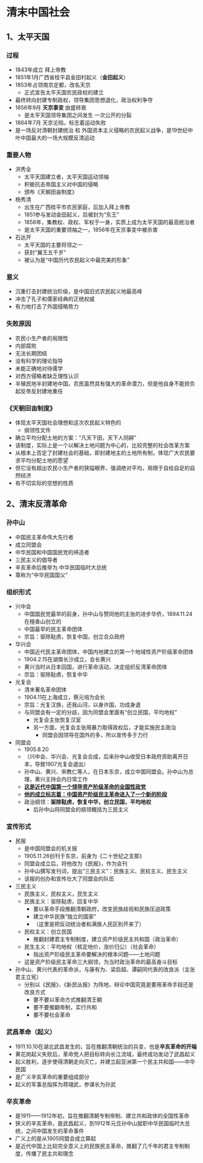 # 清末中国社会

## 1、太平天国

### 过程

- 1843年成立 拜上帝教
- 1851年1月广西省桂平县金田村起义（**金田起义**）
- 1853年占领南京定都，改名天京
  - 正式宣告太平天国农民政权的建立
- 最终转向封建专制政权，领导集团思想退化，政治权利争夺
- 1856年9月 **天京事变** 由盛转衰
  - 是太平天国领导集团之间发生 一次公开的分裂
- 1864年7月 天京沦陷，标志着运动失败
- 是一场反对清朝封建统治 和 外国资本主义侵略的农民起义战争，是19世纪中叶中国最大的一场大规模反清运动

### 重要人物

- 洪秀全
  - 太平天国建立者，太平天国运动领袖
  - 积极抗击帝国主义对中国的侵略
  - 颁布《天朝田亩制度》
- 杨秀清
  - 出生在广西桂平市农民家庭，后加入拜上帝教
  - 1851参与发动金田起义，后被封为“东王”
  - 1856年，集教权、政权、军权于一身，实质上成为太平天国的最高统治者
  - 是太平天国的重要领袖之一，1856年在天京事变中被杀害
- 石达开
  - 太平天国的主要将领之一
  - 获封“翼王五千岁”
  - 被认为是“中国历代农民起义中最完美的形象”

### 意义

- 沉重打击封建统治阶级，是中国旧式农民起义地最高峰
- 冲击了孔子和儒家经典的正统权威
- 有力地打击了外国侵略势力

### 失败原因

- 农民小生产者的局限性
- 内部腐败
- 无法长期团结
- 没有科学的理论指导
- 未能正确地对待儒学
- 对西方侵略者缺乏理性认识
- 半殖民地半封建地中国，农民虽然具有强大的革命潜力，但是他自身不能担负起反帝反封建地重任

### 《天朝田亩制度》

- 体现太平天国社会理想和这次农民起义特色的
  - 纲领性文件
- 确立平均分配土地的方案：“凡天下田，天下人同耕”
- 该制度，实际上是一个以解决土地问题为中心的，比较完整的社会改革方案
- 从根本上否定了封建社会的基础，即封建地主的土地所有制，体现广大农民要求平均分配土地的愿望
- 但它没有超出农民小生产者的狭隘眼界，强调绝对平均，局限于自给自足的自然经济
- 有不切实际的空想的性质

## 2、清末反清革命

### 孙中山

- 中国民主革命伟大先行者
- 成立同盟会
- 中华民国和中国国民党的缔造者
- 三民主义的倡导者
- 辛亥革命后推举为 中华民国临时大总统
- 尊称为“中华民国国父”

### 组织形式

- 兴中会
  - 中国国民党最早的前身，孙中山与赞同他的主张的进步华侨，1894.11.24在檀香山创立的
  - 中国最早的民主革命团体
  - 宗旨：驱除鞑虏，恢复中国，创立合众政府
- 华兴会
  - 中国近代民主革命团体，中国内地建立的第一个地域性资产阶级革命团体
  - 1904.2.15在湖南长沙成立，会长黄兴
  - 黄兴当时从日本回国，进行革命活动，决定组织反清革命团体
  - 宗旨：驱除鞑虏，恢复中华
- 光复会
  - 清末著名革命团体
  - 1904.11在上海成立，蔡元培为会长
  - 宗旨：光复汉族，还我山河，以身许国，功成身退
  - 与同盟会有一定的分歧，因为同盟会里面有“创立民国，平均地权”
    - 光复会主张恢复汉室
    - 另一方面，光复会主张用暴力取得政权后，才能实施民主政治
      - 同盟会因领导在国外的多，所以宣传多于力行
- 同盟会
  - 1905.8.20
  - （兴中会、华兴会、光复会合成，后来孙中山收受日本政府资助离开日本，导致1907光复会退出）
  - 孙中山、黄兴、宋教仁等人，在日本东京，成立中国同盟会。孙中山为总理，黄兴主持会内日常工作
  - <u>**这是近代中国第一个领导资产阶级革命的全国性政党**</u>
  - <u>**他的成立标志着：中国资产阶级民主革命进入了一个新的阶段**</u>
  - 政治纲领：**驱除鞑虏，恢复中华，创立民国，平均地权**
    - 后孙中山将同盟会的纲领概括为三民主义

### 宣传形式

- 民报
  - 是中国同盟会的机关报
  - 1905.11.26创刊于东京，前身为《二十世纪之支那》
  - 同盟会成立后，将他改为《民报》，作为会刊
  - 孙中山撰写发刊词，提出“三民主义”：民族主义、民权主义、民生主义
  - 该报的创办和宣传壮大了同盟会的队伍
- 三民主义
  - 民族主义，民权主义，民生主义
  - 民族主义：驱除鞑虏，回复中华
    - 要以革命手段推翻清朝政府，改变民族歧视和民族压迫政策
    - 建立中华民族“独立的国家”
    - （这里是把反动统治者和满族人民区别开来了）
  - 民权主义：创立民国
    - 推翻封建君主专制制度，建立资产阶级民主共和国（政治革命）
  - 民生主义：平均地权（核定地价，涨价归公）（社会革命）
    - 指出资产阶级民主革命要解决的根本问题——土地问题
  - 这是资产阶级民主革命三大纲领，为当时政治革命的最高奋斗目标
- 孙中山、黄兴代表的革命派，与康有为、梁启超、谭嗣同代表的改良派（主张君主立宪）
  - 分别以《民报》、《新民丛报》为阵地，辩论中国究竟是要用革命手段还是改良方式
    - 要不要以革命方式推翻清王朝
    - 要不要推翻帝制，实行共和
    - 要不要社会革命

### 武昌革命（起义）

- 1911.10.10在湖北武昌发生的，旨在推翻清朝统治的兵变，也是**辛亥革命的开端**
- 黄花岗起义失败后，革命党人把目标转向长江流域，最终成功发动了武昌起义
- 起义胜利，逐步使得清朝走向灭亡，并建立起亚洲第一个民主共和国——中华民国
- 是广义辛亥革命的重要组成部分
- 起义的军事总指挥为蒋翊武，参谋长为孙武

### 辛亥革命

- 是1911——1912年初，旨在推翻清朝专制帝制、建立共和政体的全国性革命
- 狭义的辛亥革命，是武昌起义，到1912年元旦孙中山就职中华民国临时大总统，之间中国发生的革命事件
- 广义上的是从1905同盟会成立算起
- 是近代中国上比较完全意义上的民族民主革命，推翻了几千年的君主专制制度，传播了民主共和理念